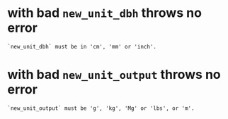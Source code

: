 # with bad `new_unit_dbh` throws no error

    `new_unit_dbh` must be in 'cm', 'mm' or 'inch'.

# with bad `new_unit_output` throws no error

    `new_unit_output` must be 'g', 'kg', 'Mg' or 'lbs', or 'm'.


